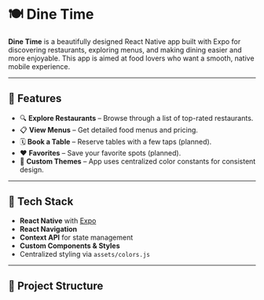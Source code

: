 # 🍽️ Dine Time

**Dine Time** is a beautifully designed React Native app built with Expo for discovering restaurants, exploring menus, and making dining easier and more enjoyable. This app is aimed at food lovers who want a smooth, native mobile experience.

---

## 📱 Features

- 🔍 **Explore Restaurants** – Browse through a list of top-rated restaurants.
- 📋 **View Menus** – Get detailed food menus and pricing.
- 🗓️ **Book a Table** – Reserve tables with a few taps (planned).
- ❤️ **Favorites** – Save your favorite spots (planned).
- 🎨 **Custom Themes** – App uses centralized color constants for consistent design.

---

## 🚀 Tech Stack

- **React Native** with [Expo](https://expo.dev/)
- **React Navigation**
- **Context API** for state management
- **Custom Components & Styles**
- Centralized styling via `assets/colors.js`

---

## 📂 Project Structure

